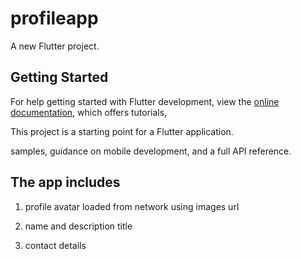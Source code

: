 # profileapp

A new Flutter project.

## Getting Started


For help getting started with Flutter development, view the
[online documentation](https://docs.flutter.dev/), which offers tutorials,

This project is a starting point for a Flutter application.



samples, guidance on mobile development, and a full API reference.
## The app includes
1) profile avatar loaded from network using images url

1) name and description title

3) contact details
